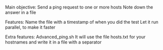 Main objective: Send a ping request to one or more hosts 
Note down the answer in a file


Features: 
Name the file with a timestamp of when you did the test 
Let it run parallel, to make it faster

Extra features: Advanced_ping.sh 
It will use the file hosts.txt for your hostnames and write it in a file with a separator